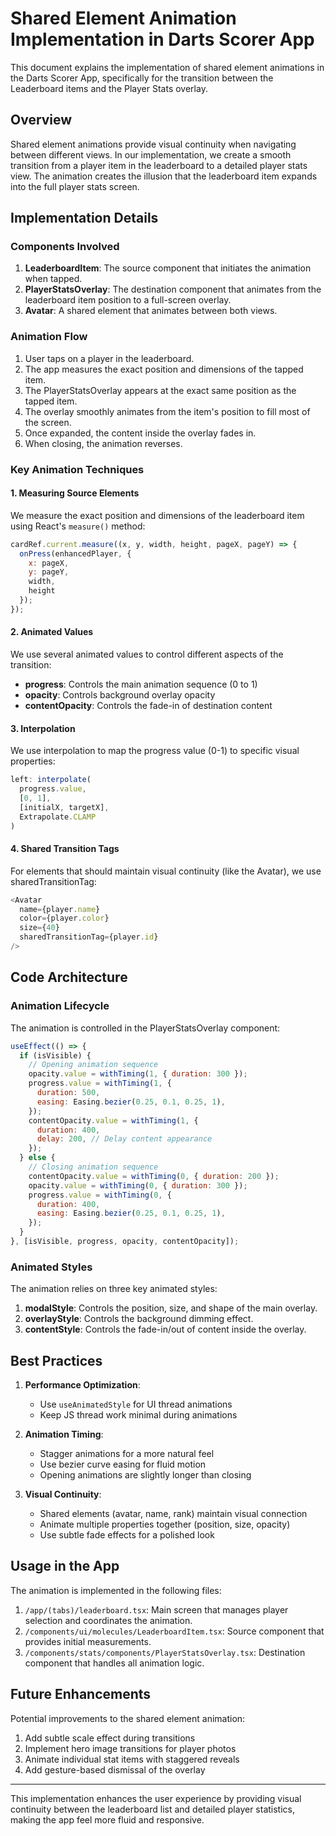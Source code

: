 # Shared Element Animation Implementation in Darts Scorer App

This document explains the implementation of shared element animations in the Darts Scorer App, specifically for the transition between the Leaderboard items and the Player Stats overlay.

## Overview

Shared element animations provide visual continuity when navigating between different views. In our implementation, we create a smooth transition from a player item in the leaderboard to a detailed player stats view. The animation creates the illusion that the leaderboard item expands into the full player stats screen.

## Implementation Details

### Components Involved

1. **LeaderboardItem**: The source component that initiates the animation when tapped.
2. **PlayerStatsOverlay**: The destination component that animates from the leaderboard item position to a full-screen overlay.
3. **Avatar**: A shared element that animates between both views.

### Animation Flow

1. User taps on a player in the leaderboard.
2. The app measures the exact position and dimensions of the tapped item.
3. The PlayerStatsOverlay appears at the exact same position as the tapped item.
4. The overlay smoothly animates from the item's position to fill most of the screen.
5. Once expanded, the content inside the overlay fades in.
6. When closing, the animation reverses.

### Key Animation Techniques

#### 1. Measuring Source Elements

We measure the exact position and dimensions of the leaderboard item using React's `measure()` method:

```javascript
cardRef.current.measure((x, y, width, height, pageX, pageY) => {
  onPress(enhancedPlayer, {
    x: pageX,
    y: pageY,
    width,
    height
  });
});
```

#### 2. Animated Values

We use several animated values to control different aspects of the transition:

- **progress**: Controls the main animation sequence (0 to 1)
- **opacity**: Controls background overlay opacity
- **contentOpacity**: Controls the fade-in of destination content

#### 3. Interpolation

We use interpolation to map the progress value (0-1) to specific visual properties:

```javascript
left: interpolate(
  progress.value,
  [0, 1],
  [initialX, targetX],
  Extrapolate.CLAMP
)
```

#### 4. Shared Transition Tags

For elements that should maintain visual continuity (like the Avatar), we use sharedTransitionTag:

```javascript
<Avatar
  name={player.name}
  color={player.color}
  size={40}
  sharedTransitionTag={player.id}
/>
```

## Code Architecture

### Animation Lifecycle

The animation is controlled in the PlayerStatsOverlay component:

```javascript
useEffect(() => {
  if (isVisible) {
    // Opening animation sequence
    opacity.value = withTiming(1, { duration: 300 });
    progress.value = withTiming(1, {
      duration: 500,
      easing: Easing.bezier(0.25, 0.1, 0.25, 1),
    });
    contentOpacity.value = withTiming(1, {
      duration: 400,
      delay: 200, // Delay content appearance
    });
  } else {
    // Closing animation sequence
    contentOpacity.value = withTiming(0, { duration: 200 });
    opacity.value = withTiming(0, { duration: 300 });
    progress.value = withTiming(0, {
      duration: 400, 
      easing: Easing.bezier(0.25, 0.1, 0.25, 1),
    });
  }
}, [isVisible, progress, opacity, contentOpacity]);
```

### Animated Styles

The animation relies on three key animated styles:

1. **modalStyle**: Controls the position, size, and shape of the main overlay.
2. **overlayStyle**: Controls the background dimming effect.
3. **contentStyle**: Controls the fade-in/out of content inside the overlay.

## Best Practices

1. **Performance Optimization**:
   - Use `useAnimatedStyle` for UI thread animations
   - Keep JS thread work minimal during animations

2. **Animation Timing**:
   - Stagger animations for a more natural feel
   - Use bezier curve easing for fluid motion
   - Opening animations are slightly longer than closing

3. **Visual Continuity**:
   - Shared elements (avatar, name, rank) maintain visual connection
   - Animate multiple properties together (position, size, opacity)
   - Use subtle fade effects for a polished look

## Usage in the App

The animation is implemented in the following files:

1. `/app/(tabs)/leaderboard.tsx`: Main screen that manages player selection and coordinates the animation.
2. `/components/ui/molecules/LeaderboardItem.tsx`: Source component that provides initial measurements.
3. `/components/stats/components/PlayerStatsOverlay.tsx`: Destination component that handles all animation logic.

## Future Enhancements

Potential improvements to the shared element animation:

1. Add subtle scale effect during transitions
2. Implement hero image transitions for player photos
3. Animate individual stat items with staggered reveals
4. Add gesture-based dismissal of the overlay

---

This implementation enhances the user experience by providing visual continuity between the leaderboard list and detailed player statistics, making the app feel more fluid and responsive.